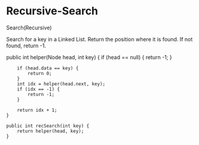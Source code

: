 # Recursive-Search

Search(Recursive)

Search for a key in a Linked List. Return the position where it is found. If not found, return -1.

public int helper(Node head, int key) {
        if (head == null) {
            return -1;
        }

        if (head.data == key) {
            return 0;
        }
        int idx = helper(head.next, key);
        if (idx == -1) {
            return -1;
        }

        return idx + 1;
    }

    public int recSearch(int key) {
        return helper(head, key);
    }
